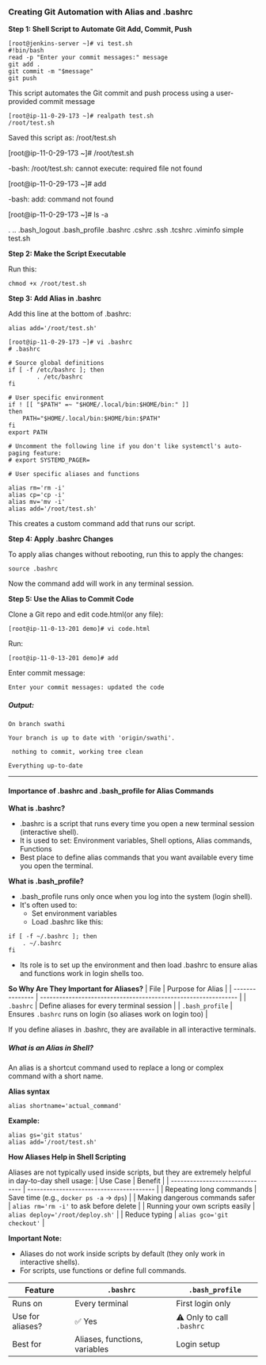 ### Creating Git Automation with Alias and .bashrc
**Step 1: Shell Script to Automate Git Add, Commit, Push**

````
[root@jenkins-server ~]# vi test.sh 
#!bin/bash 
read -p "Enter your commit messages:" message
git add . 
git commit -m "$message" 
git push  
````
This script automates the Git commit and push process using a user-provided commit message 
```
[root@ip-11-0-29-173 ~]# realpath test.sh
/root/test.sh
```
Saved this script as: /root/test.sh

[root@ip-11-0-29-173 ~]# /root/test.sh

-bash: /root/test.sh: cannot execute: required file not found

[root@ip-11-0-29-173 ~]# add

-bash: add: command not found

[root@ip-11-0-29-173 ~]# ls -a

.  ..  .bash_logout  .bash_profile  .bashrc  .cshrc  .ssh  .tcshrc  .viminfo  simple  test.sh

**Step 2: Make the Script Executable**

Run this:
```commandline
chmod +x /root/test.sh
```
**Step 3: Add Alias in .bashrc**

Add this line at the bottom of .bashrc:
```commandline
alias add='/root/test.sh'
```
```
[root@ip-11-0-29-173 ~]# vi .bashrc
# .bashrc

# Source global definitions
if [ -f /etc/bashrc ]; then
        . /etc/bashrc
fi

# User specific environment
if ! [[ "$PATH" =~ "$HOME/.local/bin:$HOME/bin:" ]]
then
    PATH="$HOME/.local/bin:$HOME/bin:$PATH"
fi
export PATH

# Uncomment the following line if you don't like systemctl's auto-paging feature:
# export SYSTEMD_PAGER=

# User specific aliases and functions

alias rm='rm -i'
alias cp='cp -i'
alias mv='mv -i'
alias add='/root/test.sh'
```
This creates a custom command add that runs our script.

**Step 4: Apply .bashrc Changes**

To apply alias changes without rebooting, run this to apply the changes:
```
source .bashrc
```
Now the command add will work in any terminal session.

**Step 5: Use the Alias to Commit Code**

Clone a Git repo and edit code.html(or any file):
```commandline
[root@ip-11-0-13-201 demo]# vi code.html
```
Run:
```
[root@ip-11-0-13-201 demo]# add 
``` 
Enter commit message:
```
Enter your commit messages: updated the code 
```
##### Output:
```
On branch swathi 

Your branch is up to date with 'origin/swathi'. 

 nothing to commit, working tree clean 

Everything up-to-date 
```
___
#### Importance of .bashrc and .bash_profile for Alias Commands
**What is .bashrc?**
* .bashrc is a script that runs every time you open a new terminal session (interactive shell).
* It is used to set: Environment variables, Shell options, Alias commands, Functions
* Best place to define alias commands that you want available every time you open the terminal.

**What is .bash_profile?**
* .bash_profile runs only once when you log into the system (login shell).
* It's often used to:
  * Set environment variables
  * Load .bashrc like this:
```commandline
if [ -f ~/.bashrc ]; then
    . ~/.bashrc
fi
```
* Its role is to set up the environment and then load .bashrc to ensure alias and functions work in login shells too.

**So Why Are They Important for Aliases?**
| File            | Purpose for Alias                                              |
| --------------- | -------------------------------------------------------------- |
| `.bashrc`       | Define aliases for every terminal session                      |
| `.bash_profile` | Ensures `.bashrc` runs on login (so aliases work on login too) |

If you define aliases in .bashrc, they are available in all interactive terminals.
##### What is an Alias in Shell?
An alias is a shortcut command used to replace a long or complex command with a short name.

**Alias syntax**
```commandline
alias shortname='actual_command'
```
**Example:**
```alias ll='ls -alF'
alias gs='git status'
alias add='/root/test.sh'
```
**How Aliases Help in Shell Scripting**

Aliases are not typically used inside scripts, but they are extremely helpful in day-to-day shell usage:
| Use Case                        | Benefit                                  |
| ------------------------------- | ---------------------------------------- |
| Repeating long commands         | Save time (e.g., `docker ps -a` → `dps`) |
| Making dangerous commands safer | `alias rm='rm -i'` to ask before delete  |
| Running your own scripts easily | `alias deploy='/root/deploy.sh'`         |
| Reduce typing                   | `alias gco='git checkout'`               |

**Important Note:**
* Aliases do not work inside scripts by default (they only work in interactive shells).
* For scripts, use functions or define full commands.

| Feature          | `.bashrc`                     | `.bash_profile`           |
| ---------------- | ----------------------------- | ------------------------- |
| Runs on          | Every terminal                | First login only          |
| Use for aliases? | ✅ Yes                         | ⚠️ Only to call `.bashrc` |
| Best for         | Aliases, functions, variables | Login setup               |




